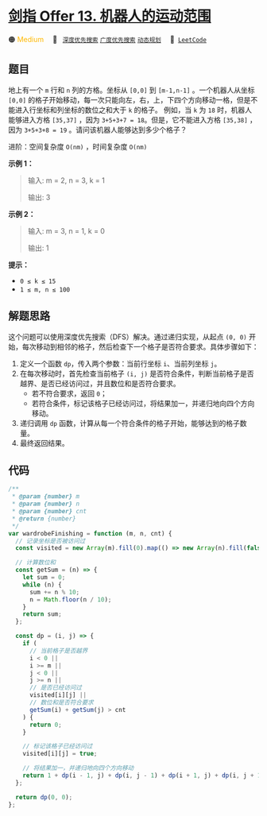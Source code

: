 # [剑指 Offer 13. 机器人的运动范围](https://leetcode.cn/problems/ji-qi-ren-de-yun-dong-fan-wei-lcof)

🟠 <font color=#ffb800>Medium</font>&emsp; 🔖&ensp; [`深度优先搜索`](/leetcode/outline/tag/depth-first-search.md) [`广度优先搜索`](/leetcode/outline/tag/breadth-first-search.md) [`动态规划`](/leetcode/outline/tag/dynamic-programming.md)&emsp; 🔗&ensp;[`LeetCode`](https://leetcode.cn/problems/ji-qi-ren-de-yun-dong-fan-wei-lcof/)

## 题目

地上有一个 `m` 行和 `n` 列的方格。坐标从 `[0,0]` 到 `[m-1,n-1]` 。一个机器人从坐标 `[0,0]` 的格子开始移动，每一次只能向左，右，上，下四个方向移动一格，但是不能进入行坐标和列坐标的数位之和大于 `k` 的格子。 例如，当 `k` 为 `18` 时，机器人能够进入方格 `[35,37]` ，因为 `3+5+3+7 = 18`。但是，它不能进入方格 `[35,38]` ，因为 `3+5+3+8 = 19` 。请问该机器人能够达到多少个格子？

进阶：空间复杂度 `O(nm)` ，时间复杂度 `O(nm)`

**示例 1：**

> 输入: m = 2, n = 3, k = 1
>
> 输出: 3

**示例 2：**

> 输入: m = 3, n = 1, k = 0
>
> 输出: 1

**提示：**

- `0 ≤ k ≤ 15`
- `1 ≤ m, n ≤ 100`

## 解题思路

这个问题可以使用深度优先搜索（DFS）解决。通过递归实现，从起点 `(0, 0)` 开始，每次移动到相邻的格子，然后检查下一个格子是否符合要求。具体步骤如下：

1. 定义一个函数 `dp`，传入两个参数：当前行坐标 `i`、当前列坐标 `j`。
2. 在每次移动时，首先检查当前格子 `(i, j)` 是否符合条件，判断当前格子是否越界、是否已经访问过，并且数位和是否符合要求。
   - 若不符合要求，返回 `0`；
   - 若符合条件，标记该格子已经访问过，将结果加一，并递归地向四个方向移动。
3. 递归调用 `dp` 函数，计算从每一个符合条件的格子开始，能够达到的格子数量。
4. 最终返回结果。

## 代码

```javascript
/**
 * @param {number} m
 * @param {number} n
 * @param {number} cnt
 * @return {number}
 */
var wardrobeFinishing = function (m, n, cnt) {
  // 记录坐标是否被访问过
  const visited = new Array(m).fill(0).map(() => new Array(n).fill(false));

  // 计算数位和
  const getSum = (n) => {
    let sum = 0;
    while (n) {
      sum += n % 10;
      n = Math.floor(n / 10);
    }
    return sum;
  };

  const dp = (i, j) => {
    if (
      // 当前格子是否越界
      i < 0 ||
      i >= m ||
      j < 0 ||
      j >= n ||
      // 是否已经访问过
      visited[i][j] ||
      // 数位和是否符合要求
      getSum(i) + getSum(j) > cnt
    ) {
      return 0;
    }

    // 标记该格子已经访问过
    visited[i][j] = true;

    // 将结果加一，并递归地向四个方向移动
    return 1 + dp(i - 1, j) + dp(i, j - 1) + dp(i + 1, j) + dp(i, j + 1);
  };

  return dp(0, 0);
};
```
